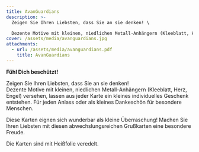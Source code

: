 ```yaml
---
title: AvanGuardians
description: >-
  Zeigen Sie Ihren Liebsten, dass Sie an sie denken! \

  Dezente Motive mit kleinen, niedlichen Metall-Anhängern (Kleeblatt, Herz, Engel) versehen.
cover: /assets/media/avanguardians.jpg
attachments:
  - url: /assets/media/avanguardians.pdf
    title: AvanGuardians
---
```

**Fühl Dich beschützt!**

Zeigen Sie Ihren Liebsten, dass Sie an sie denken! \
Dezente Motive mit kleinen, niedlichen Metall-Anhängern (Kleeblatt, Herz, Engel) versehen, lassen aus jeder Karte ein kleines individuelles Geschenk entstehen. Für jeden Anlass oder als kleines Dankeschön für
besondere Menschen.

Diese Karten eignen sich wunderbar als kleine Überraschung! Machen Sie Ihren Liebsten mit diesen abwechslungsreichen Grußkarten eine besondere Freude. 

Die Karten sind mit Heißfolie veredelt.